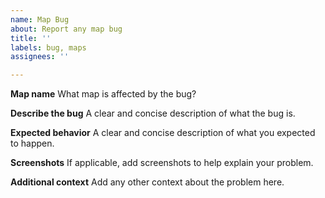 ```yaml
---
name: Map Bug
about: Report any map bug
title: ''
labels: bug, maps
assignees: ''

---
```


**Map name**
What map is affected by the bug?

**Describe the bug**
A clear and concise description of what the bug is.

**Expected behavior**
A clear and concise description of what you expected to happen.

**Screenshots**
If applicable, add screenshots to help explain your problem.

**Additional context**
Add any other context about the problem here.
